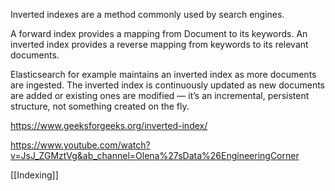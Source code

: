 
Inverted indexes are a method commonly used by search engines. 

A forward index provides a mapping from Document to its keywords. An inverted index provides a reverse mapping from keywords to its relevant documents.

Elasticsearch for example maintains an inverted index as more documents are ingested. The inverted index is continuously updated as new documents are added or existing ones are modified — it’s an incremental, persistent structure, not something created on the fly.

https://www.geeksforgeeks.org/inverted-index/

https://www.youtube.com/watch?v=JsJ_ZGMztVg&ab_channel=Olena%27sData%26EngineeringCorner


[[Indexing]]